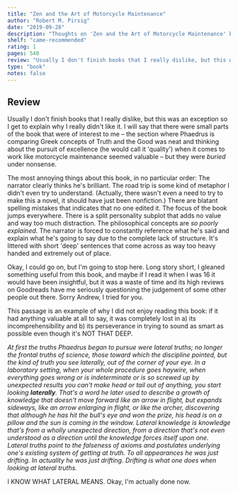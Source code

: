 ```yaml
---
title: "Zen and the Art of Motorcycle Maintenance"
author: "Robert M. Pirsig"
date: "2019-09-28"
description: "Thoughts on 'Zen and the Art of Motorcycle Maintenance' by Robert M. Pirsig."
shelf: "came-recommended"
rating: 1
pages: 540
review: "Usually I don't finish books that I really dislike, but this was an exception so I get to explain why I really didn't like it. I will say that there were small parts of the book that were of interest to me – the section where Phaedrus is comparing Greek concepts of Truth and the Good was neat and thinking about the pursuit of excellence (he would call it 'quality') when it comes to work like motorcycle maintenance seemed valuable – but they were <i>buried</i> under nonsense.<br/><br/>The most annoying things about this book, in no particular order: The narrator clearly thinks he's brilliant. The road trip is some kind of metaphor I didn't even try to understand. (Actually, there wasn't even a need to try to make this a novel, it should have just been nonfiction.) There are blatant spelling mistakes that indicates that no one edited it. The focus of the book jumps everywhere. There is a split personality subplot that adds no value and way too much distraction. The philosophical concepts are <i>so poorly explained</i>. The narrator is forced to constantly reference what he's said and explain what he's going to say due to the complete lack of structure. It's littered with short 'deep' sentences that come across as way too heavy handed and extremely out of place. <br/><br/>Okay, I could go on, but I'm going to stop here. Long story short, I gleaned something useful from this book, and maybe if I read it when I was 16 it would have been insightful, but it was a waste of time and its high reviews on Goodreads have me seriously questioning the judgement of some other people out there. Sorry Andrew, I tried for you.<br/><br/>This passage is an example of why I did not enjoy reading this book: if it had anything valuable at all to say, it was completely lost in a) its incomprehensibility and b) its perseverance in trying to sound as smart as possible even though it's NOT THAT DEEP.<br/><br/><i>At first the truths Phaedrus began to pursue were lateral truths; no longer the frontal truths of science, those toward which the discipline pointed, but the kind of truth you see laterally, out of the corner of your eye. In a laboratory setting, when your whole procedure goes haywire, when everything goes wrong or is indeterminate or is so screwed up by unexpected results you can't make head or tail out of anything, you start looking <b>laterally</b>. That's a word he later used to describe a growth of knowledge that doesn't move forward like an arrow in flight, but expands sideways, like an arrow enlarging in flight, or like the archer, discovering that although he has hit the bull's eye and won the prize, his head is on a pillow and the sun is coming in the window. Lateral knowledge is knowledge that's from a wholly unexpected direction, from a direction that's not even understood as a direction until the knowledge forces itself upon one. Lateral truths point to the falseness of axioms and postulates underlying one's existing system of getting at truth. To all appearances he was just drifting. In actuality he was just drifting. Drifting is what one does when looking at lateral truths.</i><br/><br/>I KNOW WHAT LATERAL MEANS. Okay, I'm actually done now."
type: "book"
notes: false
---
```


## Review

Usually I don't finish books that I really dislike, but this was an exception so I get to explain why I really didn't like it. I will say that there were small parts of the book that were of interest to me – the section where Phaedrus is comparing Greek concepts of Truth and the Good was neat and thinking about the pursuit of excellence (he would call it 'quality') when it comes to work like motorcycle maintenance seemed valuable – but they were _buried_ under nonsense.

The most annoying things about this book, in no particular order: The narrator clearly thinks he's brilliant. The road trip is some kind of metaphor I didn't even try to understand. (Actually, there wasn't even a need to try to make this a novel, it should have just been nonfiction.) There are blatant spelling mistakes that indicates that no one edited it. The focus of the book jumps everywhere. There is a split personality subplot that adds no value and way too much distraction. The philosophical concepts are _so poorly explained_. The narrator is forced to constantly reference what he's said and explain what he's going to say due to the complete lack of structure. It's littered with short 'deep' sentences that come across as way too heavy handed and extremely out of place.

Okay, I could go on, but I'm going to stop here. Long story short, I gleaned something useful from this book, and maybe if I read it when I was 16 it would have been insightful, but it was a waste of time and its high reviews on Goodreads have me seriously questioning the judgement of some other people out there. Sorry Andrew, I tried for you.

This passage is an example of why I did not enjoy reading this book: if it had anything valuable at all to say, it was completely lost in a) its incomprehensibility and b) its perseverance in trying to sound as smart as possible even though it's NOT THAT DEEP.

_At first the truths Phaedrus began to pursue were lateral truths; no longer the frontal truths of science, those toward which the discipline pointed, but the kind of truth you see laterally, out of the corner of your eye. In a laboratory setting, when your whole procedure goes haywire, when everything goes wrong or is indeterminate or is so screwed up by unexpected results you can't make head or tail out of anything, you start looking **laterally**. That's a word he later used to describe a growth of knowledge that doesn't move forward like an arrow in flight, but expands sideways, like an arrow enlarging in flight, or like the archer, discovering that although he has hit the bull's eye and won the prize, his head is on a pillow and the sun is coming in the window. Lateral knowledge is knowledge that's from a wholly unexpected direction, from a direction that's not even understood as a direction until the knowledge forces itself upon one. Lateral truths point to the falseness of axioms and postulates underlying one's existing system of getting at truth. To all appearances he was just drifting. In actuality he was just drifting. Drifting is what one does when looking at lateral truths._

I KNOW WHAT LATERAL MEANS. Okay, I'm actually done now.
